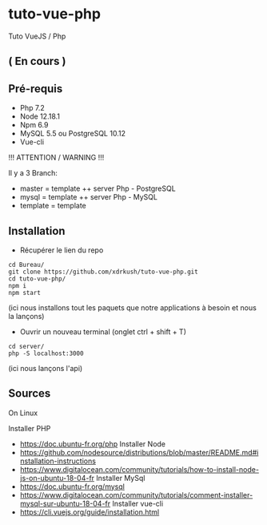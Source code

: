 # tuto-vue-php
Tuto VueJS / Php

## ( En cours )

## Pré-requis
  - Php 7.2
  - Node 12.18.1
  - Npm 6.9
  - MySQL 5.5 ou PostgreSQL 10.12
  - Vue-cli

!!! ATTENTION / WARNING !!!

Il y a 3 Branch:
  - master = template ++ server Php - PostgreSQL
  - mysql = template ++ server Php - MySQL
  - template = template

## Installation

- Récupérer le lien du repo

```
cd Bureau/
git clone https://github.com/xdrkush/tuto-vue-php.git
cd tuto-vue-php/
npm i
npm start
```
(ici  nous installons tout les paquets que notre applications à besoin et nous la lançons)
- Ouvrir un nouveau terminal (onglet ctrl + shift + T)

```
cd server/
php -S localhost:3000
```
(ici nous lançons l'api)


## Sources

On Linux

  Installer PHP
  - https://doc.ubuntu-fr.org/php
  Installer Node
  - https://github.com/nodesource/distributions/blob/master/README.md#installation-instructions
  - https://www.digitalocean.com/community/tutorials/how-to-install-node-js-on-ubuntu-18-04-fr
  Installer MySql
  - https://doc.ubuntu-fr.org/mysql
  - https://www.digitalocean.com/community/tutorials/comment-installer-mysql-sur-ubuntu-18-04-fr
  Installer vue-cli
  - https://cli.vuejs.org/guide/installation.html

